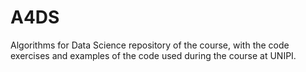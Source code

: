 # A4DS
Algorithms for Data Science repository of the course, with the code exercises and examples of the code used during the course at UNIPI.